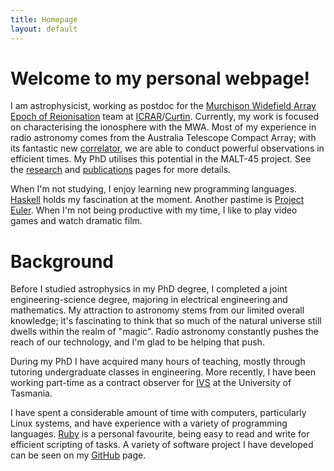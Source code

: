```yaml
---
title: Homepage
layout: default
---
```


# Welcome to my personal webpage!

I am astrophysicist, working as postdoc for the [Murchison Widefield Array](http://mwatelescope.org/) [Epoch of Reionisation](http://astronomy.curtin.edu.au/research/epoch-of-reionisation/) team at [ICRAR](https://www.icrar.org/)/[Curtin](http://astronomy.curtin.edu.au/). Currently, my work is focused on characterising the ionosphere with the MWA. Most of my experience in radio astronomy comes from the Australia Telescope Compact Array; with its fantastic new [correlator](http://adsabs.harvard.edu/abs/2011MNRAS.416..832W), we are able to conduct powerful observations in efficient times. My PhD utilises this potential in the MALT-45 project. See the [research](/research) and [publications](/publications) pages for more details.

When I'm not studying, I enjoy learning new programming languages. [Haskell](https://www.haskell.org/) holds my fascination at the moment. Another pastime is [Project Euler](http://projecteuler.net/). When I'm not being productive with my time, I like to play video games and watch dramatic film.


# Background

Before I studied astrophysics in my PhD degree, I completed a joint engineering-science degree, majoring in electrical engineering and mathematics. My attraction to astronomy stems from our limited overall knowledge; it's fascinating to think that so much of the natural universe still dwells within the realm of "magic". Radio astronomy constantly pushes the reach of our technology, and I'm glad to be helping that push.

During my PhD I have acquired many hours of teaching, mostly through tutoring undergraduate classes in engineering. More recently, I have been working part-time as a contract observer for [IVS](http://ivscc.gsfc.nasa.gov/) at the University of Tasmania.

I have spent a considerable amount of time with computers, particularly Linux systems, and have experience with a variety of programming languages. [Ruby](http://www.ruby-lang.org) is a personal favourite, being easy to read and write for efficient scripting of tasks. A variety of software project I have developed can be seen on my [GitHub](https://github.com/cjordan) page.
